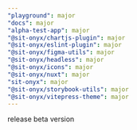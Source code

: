 ```yaml
---
"playground": major
"docs": major
"alpha-test-app": major
"@sit-onyx/chartjs-plugin": major
"@sit-onyx/eslint-plugin": major
"@sit-onyx/figma-utils": major
"@sit-onyx/headless": major
"@sit-onyx/icons": major
"@sit-onyx/nuxt": major
"sit-onyx": major
"@sit-onyx/storybook-utils": major
"@sit-onyx/vitepress-theme": major
---
```


release beta version
